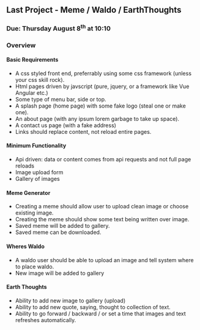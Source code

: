 ## Last Project - Meme / Waldo / EarthThoughts
### Due: Thursday August 8<sup>th</sup> at 10:10

### Overview

#### Basic Requirements

- A css styled front end, preferrably using some css framework (unless your css skill rock).
- Html pages driven by javscript (pure, jquery, or a framework like Vue Angular etc.)
- Some type of menu bar, side or top.
- A splash page (home page) with some fake logo (steal one or make one).
- An about page (with any ipsum lorem garbage to take up space).
- A contact us page (with a fake address)
- Links should replace content, not reload entire pages.

#### Minimum Functionality
- Api driven: data or content comes from api requests and not full page reloads
- Image upload form
- Gallery of images

#### Meme Generator
- Creating a meme should allow user to upload clean image or choose existing image.
- Creating the meme should show some text being written over image.
- Saved meme will be added to gallery.
- Saved meme can be downloaded.

#### Wheres Waldo
- A waldo user should be able to upload an image and tell system where to place waldo. 
- New image will be added to gallery

#### Earth Thoughts
- Ability to add new image to gallery (upload)
- Ability to add new quote, saying, thought to collection of text.
- Ability to go forward / backward / or set a time that images and text refreshes automatically.